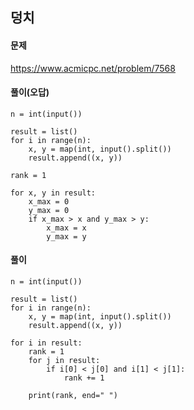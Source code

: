## 덩치

#### 문제
https://www.acmicpc.net/problem/7568

#### 풀이(오답)
``` python3
n = int(input())

result = list()
for i in range(n):
    x, y = map(int, input().split())
    result.append((x, y))

rank = 1

for x, y in result:
    x_max = 0
    y_max = 0
    if x_max > x and y_max > y:
        x_max = x
        y_max = y
```

#### 풀이 
``` python3
n = int(input())

result = list()
for i in range(n):
    x, y = map(int, input().split())
    result.append((x, y))

for i in result:
    rank = 1
    for j in result:
        if i[0] < j[0] and i[1] < j[1]:
            rank += 1
    
    print(rank, end=" ")
```
